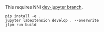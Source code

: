 This requires NNI [dev-jupyter branch](https://github.com/microsoft/nni/tree/dev-jupyter).

```
pip install -e .
jupyter labextension develop . --overwrite
jlpm run build
```
